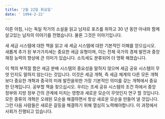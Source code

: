 ```yaml
---
title: '2월 22일 화요일'
date: ' 1994-2-22'
---
```

이른 아침, 나는 독일 작가의 소설을 읽고 남자로 포즈를 취하고 30 년 동안 아내와 함께 살고있는 남자의 이야기를 전했습니다. 물론 그것은 이야기입니다.

새 세금 시스템에 대한 책을 읽고 새 세금 시스템에 대한 기본적인 이해를 얻으십시오. 새롭게 추가 된 부가가치세는 중요한 세금 유형이며, 이는 전체 국가의 경제 발전과 중앙 재정 능력의 향상에 큰 의미가 있습니다. 소득세도 분류되어 더 명확 해졌습니다.

이 책의 부적절 함은 세금 분배 시스템의 중요성을 말하지 않으며 세금 공유 시스템이 무엇 인지도 말하지 않는다는 것입니다. 이것은 세금 개혁, 즉 세금 체계의 다른 모든 개혁보다 중요한 개혁과 중국의 미래 발전을위한 가장 기본적인 의미를 갖는 개혁에서 중요한 단계입니다. 공부할 책을 찾으십시오. 우리는 조세 공유 시스템의 조건 하에서 중앙 정부와 지방 정부 간의 관계에 미치는 영향과 새로운 모순이 무엇인지 연구 할 것입니다. 모든 종류의 개혁은 오래된 모순을 해결하면서 항상 새로운 모순을 만들어 낼 것입니다. 그런 다음 사람들은 새로운 갈등을 해결하기 위해 열심히 노력해야합니다. 이 과정에서 사회가 진행되고 있습니다.